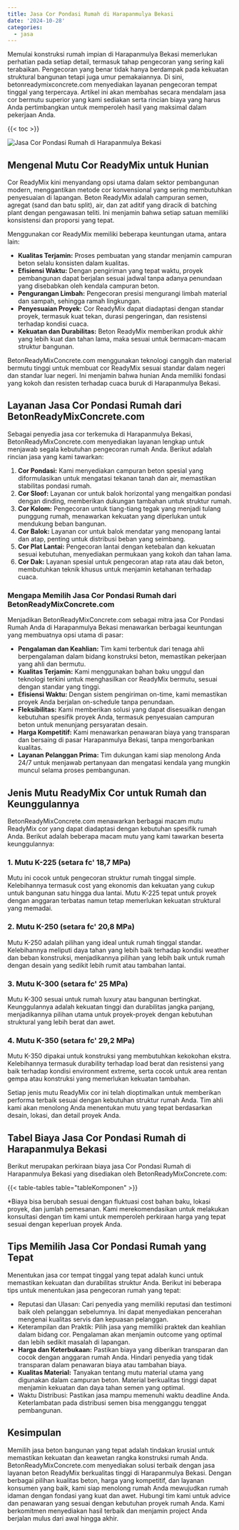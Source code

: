 ```yaml
---
title: Jasa Cor Pondasi Rumah di Harapanmulya Bekasi
date: '2024-10-28'
categories:
  - jasa
---
```


Memulai konstruksi rumah impian di Harapanmulya Bekasi memerlukan perhatian pada setiap detail, termasuk tahap pengecoran yang sering kali terabaikan. Pengecoran yang benar tidak hanya berdampak pada kekuatan struktural bangunan tetapi juga umur pemakaiannya. Di sini, betonreadymixconcrete.com menyediakan layanan pengecoran tempat tinggal yang terpercaya. Artikel ini akan membahas secara mendalam jasa cor bermutu superior yang kami sediakan serta rincian biaya yang harus Anda pertimbangkan untuk memperoleh hasil yang maksimal dalam pekerjaan Anda.

{{< toc >}}

![Jasa Cor Pondasi Rumah di Harapanmulya Bekasi](https://betoncor8.github.io/cor/harga-beton-readymix-concrete%20(44).png)

## Mengenal Mutu Cor ReadyMix untuk Hunian

Cor ReadyMix kini menyandang opsi utama dalam sektor pembangunan modern, menggantikan metode cor konvensional yang sering membutuhkan penyesuaian di lapangan. Beton ReadyMix adalah campuran semen, agregat (sand dan batu split), air, dan zat aditif yang diracik di batching plant dengan pengawasan teliti. Ini menjamin bahwa setiap satuan memiliki konsistensi dan proporsi yang tepat.

Menggunakan cor ReadyMix memiliki beberapa keuntungan utama, antara lain:

- **Kualitas Terjamin:** Proses pembuatan yang standar menjamin campuran beton selalu konsisten dalam kualitas.
- **Efisiensi Waktu:** Dengan pengiriman yang tepat waktu, proyek pembangunan dapat berjalan sesuai jadwal tanpa adanya penundaan yang disebabkan oleh kendala campuran beton.
- **Pengurangan Limbah:** Pengecoran presisi mengurangi limbah material dan sampah, sehingga ramah lingkungan.
- **Penyesuaian Proyek:** Cor ReadyMix dapat diadaptasi dengan standar proyek, termasuk kuat tekan, durasi pengeringan, dan resistensi terhadap kondisi cuaca.
- **Kekuatan dan Durabilitas:** Beton ReadyMix memberikan produk akhir yang lebih kuat dan tahan lama, maka sesuai untuk bermacam-macam struktur bangunan.

BetonReadyMixConcrete.com menggunakan teknologi canggih dan material bermutu tinggi untuk membuat cor ReadyMix sesuai standar dalam negeri dan standar luar negeri. Ini menjamin bahwa hunian Anda memiliki fondasi yang kokoh dan resisten terhadap cuaca buruk di Harapanmulya Bekasi.

## Layanan Jasa Cor Pondasi Rumah dari BetonReadyMixConcrete.com

Sebagai penyedia jasa cor terkemuka di Harapanmulya Bekasi, BetonReadyMixConcrete.com menyediakan layanan lengkap untuk menjawab segala kebutuhan pengecoran rumah Anda. Berikut adalah rincian jasa yang kami tawarkan:

1. **Cor Pondasi:** Kami menyediakan campuran beton spesial yang diformulasikan untuk mengatasi tekanan tanah dan air, memastikan stabilitas pondasi rumah.
2. **Cor Sloof:** Layanan cor untuk balok horizontal yang mengaitkan pondasi dengan dinding, memberikan dukungan tambahan untuk struktur rumah.
3. **Cor Kolom:** Pengecoran untuk tiang-tiang tegak yang menjadi tulang punggung rumah, menawarkan kekuatan yang diperlukan untuk mendukung beban bangunan.
4. **Cor Balok:** Layanan cor untuk balok mendatar yang menopang lantai dan atap, penting untuk distribusi beban yang seimbang.
5. **Cor Plat Lantai:** Pengecoran lantai dengan ketebalan dan kekuatan sesuai kebutuhan, menyediakan permukaan yang kokoh dan tahan lama.
6. **Cor Dak:** Layanan spesial untuk pengecoran atap rata atau dak beton, membutuhkan teknik khusus untuk menjamin ketahanan terhadap cuaca.

### Mengapa Memilih Jasa Cor Pondasi Rumah dari BetonReadyMixConcrete.com

Menjadikan BetonReadyMixConcrete.com sebagai mitra jasa Cor Pondasi Rumah Anda di Harapanmulya Bekasi menawarkan berbagai keuntungan yang membuatnya opsi utama di pasar:

- **Pengalaman dan Keahlian:** Tim kami terbentuk dari tenaga ahli berpengalaman dalam bidang konstruksi beton, memastikan pekerjaan yang ahli dan bermutu.
- **Kualitas Terjamin:** Kami menggunakan bahan baku unggul dan teknologi terkini untuk menghasilkan cor ReadyMix bermutu, sesuai dengan standar yang tinggi.
- **Efisiensi Waktu:** Dengan sistem pengiriman on-time, kami memastikan proyek Anda berjalan on-schedule tanpa penundaan.
- **Fleksibilitas:** Kami memberikan solusi yang dapat disesuaikan dengan kebutuhan spesifik proyek Anda, termasuk penyesuaian campuran beton untuk menunjang persyaratan desain.
- **Harga Kompetitif:** Kami menawarkan penawaran biaya yang transparan dan bersaing di pasar Harapanmulya Bekasi, tanpa mengorbankan kualitas.
- **Layanan Pelanggan Prima:** Tim dukungan kami siap menolong Anda 24/7 untuk menjawab pertanyaan dan mengatasi kendala yang mungkin muncul selama proses pembangunan.

## Jenis Mutu ReadyMix Cor untuk Rumah dan Keunggulannya

BetonReadyMixConcrete.com menawarkan berbagai macam mutu ReadyMix cor yang dapat diadaptasi dengan kebutuhan spesifik rumah Anda. Berikut adalah beberapa macam mutu yang kami tawarkan beserta keunggulannya:

### 1\. Mutu K-225 (setara fc' 18,7 MPa)

Mutu ini cocok untuk pengecoran struktur rumah tinggal simple. Kelebihannya termasuk cost yang ekonomis dan kekuatan yang cukup untuk bangunan satu hingga dua lantai. Mutu K-225 tepat untuk proyek dengan anggaran terbatas namun tetap memerlukan kekuatan struktural yang memadai.

### 2\. Mutu K-250 (setara fc' 20,8 MPa)

Mutu K-250 adalah pilihan yang ideal untuk rumah tinggal standar. Kelebihannya meliputi daya tahan yang lebih baik terhadap kondisi weather dan beban konstruksi, menjadikannya pilihan yang lebih baik untuk rumah dengan desain yang sedikit lebih rumit atau tambahan lantai.

### 3\. Mutu K-300 (setara fc' 25 MPa)

Mutu K-300 sesuai untuk rumah luxury atau bangunan bertingkat. Keunggulannya adalah kekuatan tinggi dan durabilitas jangka panjang, menjadikannya pilihan utama untuk proyek-proyek dengan kebutuhan struktural yang lebih berat dan awet.

### 4\. Mutu K-350 (setara fc' 29,2 MPa)

Mutu K-350 dipakai untuk konstruksi yang membutuhkan kekokohan ekstra. Kelebihannya termasuk durability terhadap load berat dan resistensi yang baik terhadap kondisi environment extreme, serta cocok untuk area rentan gempa atau konstruksi yang memerlukan kekuatan tambahan.

Setiap jenis mutu ReadyMix cor ini telah dioptimalkan untuk memberikan performa terbaik sesuai dengan kebutuhan struktur rumah Anda. Tim ahli kami akan menolong Anda menentukan mutu yang tepat berdasarkan desain, lokasi, dan detail proyek Anda.

## Tabel Biaya Jasa Cor Pondasi Rumah di Harapanmulya Bekasi

Berikut merupakan perkiraan biaya jasa Cor Pondasi Rumah di Harapanmulya Bekasi yang disediakan oleh BetonReadyMixConcrete.com:

{{< table-tables table="tableKomponen" >}}

\*Biaya bisa berubah sesuai dengan fluktuasi cost bahan baku, lokasi proyek, dan jumlah pemesanan. Kami merekomendasikan untuk melakukan konsultasi dengan tim kami untuk memperoleh perkiraan harga yang tepat sesuai dengan keperluan proyek Anda.

## Tips Memilih Jasa Cor Pondasi Rumah yang Tepat

Menentukan jasa cor tempat tinggal yang tepat adalah kunci untuk memastikan kekuatan dan durabilitas struktur Anda. Berikut ini beberapa tips untuk menentukan jasa pengecoran rumah yang tepat:

- Reputasi dan Ulasan: Cari penyedia yang memiliki reputasi dan testimoni baik oleh pelanggan sebelumnya. Ini dapat menyediakan pencerahan mengenai kualitas servis dan kepuasan pelanggan.
- Keterampilan dan Praktik: Pilih jasa yang memiliki praktek dan keahlian dalam bidang cor. Pengalaman akan menjamin outcome yang optimal dan lebih sedikit masalah di lapangan.
- **Harga dan Keterbukaan:** Pastikan biaya yang diberikan transparan dan cocok dengan anggaran rumah Anda. Hindari penyedia yang tidak transparan dalam penawaran biaya atau tambahan biaya.
- **Kualitas Material:** Tanyakan tentang mutu material utama yang digunakan dalam campuran beton. Material berkualitas tinggi dapat menjamin kekuatan dan daya tahan semen yang optimal.
- Waktu Distribusi: Pastikan jasa mampu memenuhi waktu deadline Anda. Keterlambatan pada distribusi semen bisa mengganggu tenggat pembangunan.

## Kesimpulan

Memilih jasa beton bangunan yang tepat adalah tindakan krusial untuk memastikan kekuatan dan keawetan rangka konstruksi rumah Anda. BetonReadyMixConcrete.com menyediakan solusi terbaik dengan jasa layanan beton ReadyMix berkualitas tinggi di Harapanmulya Bekasi. Dengan berbagai pilihan kualitas beton, harga yang kompetitif, dan layanan konsumen yang baik, kami siap menolong rumah Anda mewujudkan rumah idaman dengan fondasi yang kuat dan awet. Hubungi tim kami untuk advice dan penawaran yang sesuai dengan kebutuhan proyek rumah Anda. Kami berkomitmen menyediakan hasil terbaik dan menjamin project Anda berjalan mulus dari awal hingga akhir.
